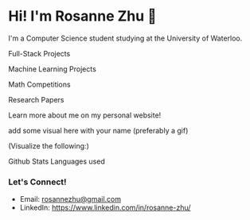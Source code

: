 # Hi! I'm Rosanne Zhu 👋
I'm a Computer Science student studying at the University of Waterloo. 
<!--
**roskzhu/roskzhu** is a ✨ _special_ ✨ repository because its `README.md` (this file) appears on your GitHub profile.

Here are some ideas to get you started:

- 🔭 I’m currently working on ...
- 🌱 I’m currently learning ...
- 👯 I’m looking to collaborate on ...
- 🤔 I’m looking for help with ...
- 💬 Ask me about ...
- 📫 How to reach me: ...
- 😄 Pronouns: she/her
- ⚡ Fun fact: ...
-->

Full-Stack Projects


Machine Learning Projects


Math Competitions


Research Papers


Learn more about me on my personal website!

add some visual here with your name (preferably a gif)


(Visualize the following:)

Github Stats
Languages used


### Let's Connect!
* Email: rosannezhu@gmail.com
* LinkedIn: https://www.linkedin.com/in/rosanne-zhu/
